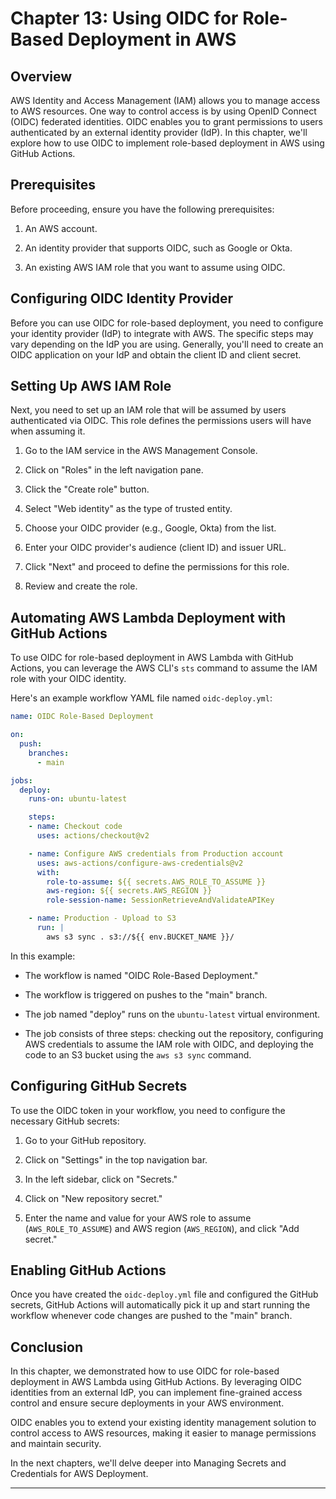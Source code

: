 # Chapter 13: Using OIDC for Role-Based Deployment in AWS

## Overview

AWS Identity and Access Management (IAM) allows you to manage access to AWS resources. One way to control access is by using OpenID Connect (OIDC) federated identities. OIDC enables you to grant permissions to users authenticated by an external identity provider (IdP). In this chapter, we'll explore how to use OIDC to implement role-based deployment in AWS using GitHub Actions.

## Prerequisites

Before proceeding, ensure you have the following prerequisites:

1. An AWS account.

2. An identity provider that supports OIDC, such as Google or Okta.

3. An existing AWS IAM role that you want to assume using OIDC.

## Configuring OIDC Identity Provider

Before you can use OIDC for role-based deployment, you need to configure your identity provider (IdP) to integrate with AWS. The specific steps may vary depending on the IdP you are using. Generally, you'll need to create an OIDC application on your IdP and obtain the client ID and client secret.

## Setting Up AWS IAM Role

Next, you need to set up an IAM role that will be assumed by users authenticated via OIDC. This role defines the permissions users will have when assuming it.

1. Go to the IAM service in the AWS Management Console.

2. Click on "Roles" in the left navigation pane.

3. Click the "Create role" button.

4. Select "Web identity" as the type of trusted entity.

5. Choose your OIDC provider (e.g., Google, Okta) from the list.

6. Enter your OIDC provider's audience (client ID) and issuer URL.

7. Click "Next" and proceed to define the permissions for this role.

8. Review and create the role.

## Automating AWS Lambda Deployment with GitHub Actions

To use OIDC for role-based deployment in AWS Lambda with GitHub Actions, you can leverage the AWS CLI's `sts` command to assume the IAM role with your OIDC identity.

Here's an example workflow YAML file named `oidc-deploy.yml`:

```yaml
name: OIDC Role-Based Deployment

on:
  push:
    branches:
      - main

jobs:
  deploy:
    runs-on: ubuntu-latest

    steps:
    - name: Checkout code
      uses: actions/checkout@v2

    - name: Configure AWS credentials from Production account
      uses: aws-actions/configure-aws-credentials@v2
      with:
        role-to-assume: ${{ secrets.AWS_ROLE_TO_ASSUME }}
        aws-region: ${{ secrets.AWS_REGION }}
        role-session-name: SessionRetrieveAndValidateAPIKey

    - name: Production - Upload to S3
      run: |
        aws s3 sync . s3://${{ env.BUCKET_NAME }}/
```

In this example:

- The workflow is named "OIDC Role-Based Deployment."

- The workflow is triggered on pushes to the "main" branch.

- The job named "deploy" runs on the `ubuntu-latest` virtual environment.

- The job consists of three steps: checking out the repository, configuring AWS credentials to assume the IAM role with OIDC, and deploying the code to an S3 bucket using the `aws s3 sync` command.

## Configuring GitHub Secrets

To use the OIDC token in your workflow, you need to configure the necessary GitHub secrets:

1. Go to your GitHub repository.

2. Click on "Settings" in the top navigation bar.

3. In the left sidebar, click on "Secrets."

4. Click on "New repository secret."

5. Enter the name and value for your AWS role to assume (`AWS_ROLE_TO_ASSUME`) and AWS region (`AWS_REGION`), and click "Add secret."

## Enabling GitHub Actions

Once you have created the `oidc-deploy.yml` file and configured the GitHub secrets, GitHub Actions will automatically pick it up and start running the workflow whenever code changes are pushed to the "main" branch.

## Conclusion

In this chapter, we demonstrated how to use OIDC for role-based deployment in AWS Lambda using GitHub Actions. By leveraging OIDC identities from an external IdP, you can implement fine-grained access control and ensure secure deployments in your AWS environment.

OIDC enables you to extend your existing identity management solution to control access to AWS resources, making it easier to manage permissions and maintain security.

In the next chapters, we'll delve deeper into Managing Secrets and Credentials for AWS Deployment.

---